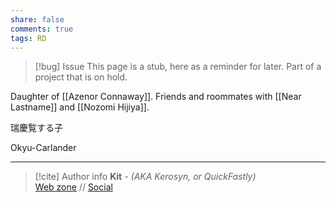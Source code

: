 ```yaml
---
share: false
comments: true
tags: RD
---
```

> [!bug] Issue
> This page is a stub, here as a reminder for later. Part of a project that is on hold.

Daughter of [[Azenor Connaway]]. Friends and roommates with [[Near Lastname]] and [[Nozomi Hijiya]].

瑞慶覧する子

Okyu-Carlander

-----
> [!cite] Author info
> **Kit** - *(AKA Kerosyn, or QuickFastly)*\
> [Web zone](https://kerosyn.link) // [Social](https://m.tripulse.link/@kit)